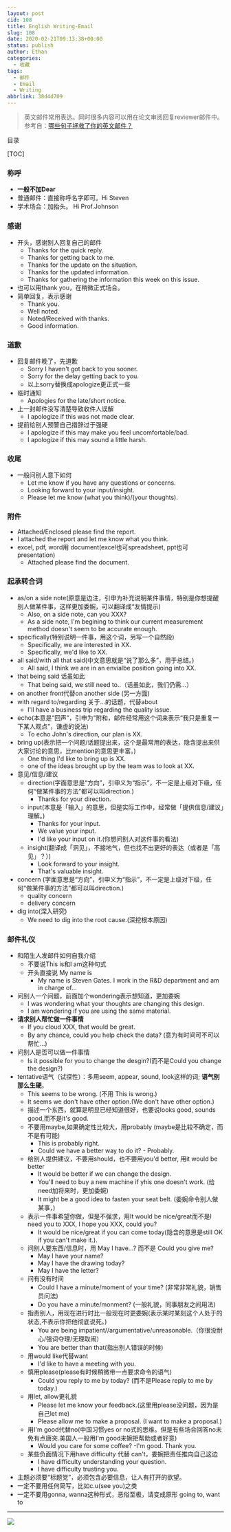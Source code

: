 ```yaml
---
layout: post
cid: 108
title: English Writing-Email
slug: 108
date: 2020-02-21T09:13:38+00:00
status: publish
author: Ethan
categories:
  - 收藏
tags:
  - 邮件
  - Email
  - Writing
abbrlink: 38d4d709
---
```



> 英文邮件常用表达。同时很多内容可以用在论文审阅回复reviewer邮件中。
> 参考自：[哪些句子拯救了你的英文邮件？](https://www.zhihu.com/question/34147404 "哪些句子拯救了你的英文邮件？") 

<!--more-->
目录

[TOC]

### 称呼
- **一般不加Dear**
- 普通邮件：直接称呼名字即可。Hi Steven
- 学术场合：加抬头。 Hi Prof.Johnson
### 感谢
- 开头，感谢别人回复自己的邮件
	- Thanks for the quick reply.
	- Thanks for getting back to me. 
	- Thanks for the update on the situation.
	- Thanks for the updated information.
	- Thanks for gathering the information this week on this issue.
- 也可以用thank you，在稍微正式场合。
- 简单回复，表示感谢
	- Thank you.
	- Well noted.
	- Noted/Received with thanks.
	- Good information.

### 道歉
- 回复邮件晚了，先道歉
	- Sorry I haven't got back to you sooner.
	- Sorry for the delay getting back to you.
	- 以上sorry替换成apologize更正式一些
- 临时通知
	- Apologies for the late/short notice.
- 上一封邮件没写清楚导致收件人误解
	- I apologize if this was not made clear.
- 提前给别人预警自己措辞过于强硬
	- I apologize if this may make you feel uncomfortable/bad.
	- I apologize if this may sound a little harsh.
### 收尾
- 一般问别人意下如何
	- Let me know if you have any questions or concerns.
	- Looking forward to your input/insight.
	- Please let me know (what you think)/(your thoughts).

### 附件
- Attached/Enclosed please find the report.
- I attached the report and let me know what you think.
- excel, pdf, word用 document(excel也可spreadsheet, ppt也可presentation)
	- Attached please find the document.

### 起承转合词
- as/on a side note(原意是边注，引申为补充说明某件事情，特别是你想提醒别人做某件事，这样更加委婉，可以翻译成“友情提示)
	- Also, on a side note, can you XXX?
	- As a side note, I'm begining to think our current measurement method doesn't seem to be accurate enough.
- specifically(特别说明一件事，用这个词，另写一个自然段)
	- Specifically, we are interested in XX.
	- Specifically, we'd like to XX.
- all said/with all that said(中文意思就是“说了那么多”，用于总结。)
	- All said, I think we are in an envialbe position going into XX.
- that being said 话虽如此
	- That being said, we still need to..（话虽如此，我们仍需...）
- on another front代替on another side (另一方面)
- with regard to/regarding 关于...的话题，代替about
	- I'll have a business trip regarding the quality issue.
- echo(本意是“回声”，引申为“附和，邮件经常用这个词来表示“我只是重复一下某人观点”，谦虚的说法)
	- To echo John's direction, our plan is XX.
- bring up(表示把一个问题/话题提出来，这个是最常用的表达，隐含提出来供大家讨论的意思，比mention的意思更丰富。)
	- One thing I'd like to bring up is XX.
	- one of the ideas brought up by the team was to look at XX.
- 意见/信息/建议 
	- direction(字面意思是“方向”，引申义为“指示”，不一定是上级对下级，任何“做某件事的方法”都可以叫direction.)
		- Thanks for your direction.
	- input(本意是「输入」的意思，但是实际工作中，经常做「提供信息/建议」理解。)
		- Thanks for your input.
		- We value your input.
		- I'd like your input on it.(你想问别人对这件事的看法)
	- insight(翻译成「洞见」，不接地气，但也找不出更好的表达（或者是「高见」？）)
		- Look forward to your insight.
		- That's valuable insight.
- concern (字面意思是“方向”，引申义为“指示”，不一定是上级对下级，任何“做某件事的方法”都可以叫direction.)
	- quality concern
	- delivery concern
- dig into(深入研究)
	- We need to dig into the root cause.(深挖根本原因)
	
### 邮件礼仪
- 和陌生人发邮件如何自我介绍
	- 不要说This is和I am这种句式
	- 开头直接说 My name is
		- My name is Steven Gates. I work in the R&D department and am in charge of...
- 问别人一个问题，前面加个wondering表示想知道，更加委婉
	- I was wondering what your thoughts are changing this design. 
	- I am wondering if you are using the same material.
- **请求别人帮忙做一件事情**
	- If you cloud XXX, that would be great.
	- By any chance, could you help check the data? (意为有时间可不可以帮忙...)
- 问别人是否可以做一件事情
	- Is it possible for you to change the desgin?(而不是Could you change the design?)
- tentative语气（试探性）：多用seem, appear, sound, look这样的词; **语气别那么生硬**。
	- This seems to be wrong. (不用 This is wrong.)
	- It seems we don't have other option.(We don't have other option.)
	- 描述一个东西，就算是明显已经知道很好，也要说looks good, sounds good,而不是it's good.
	- 不要用maybe,如果确定性比较大，用probably (maybe是比较不确定，而不是有可能)
		- This is probably right.
		- Could we have a better way to do it? - Probably.
	- 给别人提供建议，不要用should，也不要用you'd better, 用it would be better 
		- It would be better if we can change the design.
		- You'll need to buy a new machine if yhis one doesn't work. (给need加将来时，更加委婉)
		- It might be a good idea to fasten your seat belt. (委婉命令别人做某事，)
	- 表示一件事希望你做，但是不强求，用It would be nice/great而不是I need you to XXX, I hope you XXX, could you?
		- It would be nice/great if you can come today(隐含的意思是still OK if you can't make it.).
	- 问别人要东西/信息时，用 May I have...? 而不是 Could you give me?
		- May I have your name?
		- May I have the drawing today?
		- May I have the letter?
	- 问有没有时间
		- Could I have a minute/moment of your time? (非常非常礼貌，销售员问法)
		- Do you have a minute/monment? (一般礼貌，同事朋友之间用法)
	- 指责别人，用现在进行时比一般现在时更委婉(表示某时某刻这个人处于的状态,不表示你把他彻底说死。)
		- You are being impatient//argumentative/unreasonable.（你很没耐心/强词夺理/无理取闹）
		- You are better than that(指出别人错误的时候)
	- 用would like代替want
		- I'd like to have a meeting with you.
	- 慎用please(please有时候稍微带一点要求命令的语气)
		- Could you reply to me by today? (而不是Please reply to me by today.)
	- 用let, allow更礼貌
		- Please let me know your feedback.(这里用please没问题，因为是自己let me)
		- Please allow me to make a proposal. (I want to make a proposal.)
	- 用I'm good代替no(中国习惯yes or no式的思维。但是有些场合回答no未免有点唐突.美国人一般用I'm good来婉拒帮助或者好意)
		- Would you care for some coffee? -I'm good. Thank you.
	- 某些负面情况下用have difficulty 代替 can't，委婉把责任推向自己这边
		- I have difficulty understanding your question. 
		- I have difficulty trusting you.
- 主题必须要“标题党”，必须包含必要信息，让人有打开的欲望。
- 一定不要用任何简写，比如c.u(see you)之类
- 一定不要用gonna, wanna这种形式，恶俗至极，请变成原形 going to, want to

***  
![](https://s2.ax1x.com/2020/02/22/3KvK1O.md.jpg)